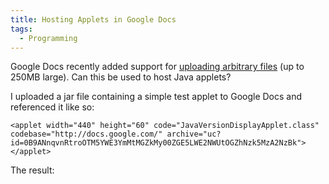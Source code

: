 ```yaml
---
title: Hosting Applets in Google Docs
tags:
  - Programming
---
```


Google Docs recently added support for [uploading arbitrary files](http://docs.google.com/support/bin/answer.py?answer=50092) (up to 250MB large). Can this be used to host Java applets?

I uploaded a jar file containing a simple test applet to Google Docs and referenced it like so:

```
<applet width="440" height="60" code="JavaVersionDisplayApplet.class" codebase="http://docs.google.com/" archive="uc?id=0B9ANnqvnRtroOTM5YWE3YmMtMGZkMy00ZGE5LWE2NWUtOGZhNzk5MzA2NzBk"></applet>
```

The result:

<applet width="440" height="60" code="JavaVersionDisplayApplet.class" codebase="http://docs.google.com/" archive="uc?id=0B9ANnqvnRtroOTM5YWE3YmMtMGZkMy00ZGE5LWE2NWUtOGZhNzk5MzA2NzBk"></applet>